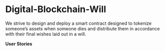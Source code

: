# Digital-Blockchain-Will


We strive to design and deploy a smart contract designed to tokenize someone’s assets when someone dies and distribute them in accordance with their final wishes laid out in a will.

**User Stories**

